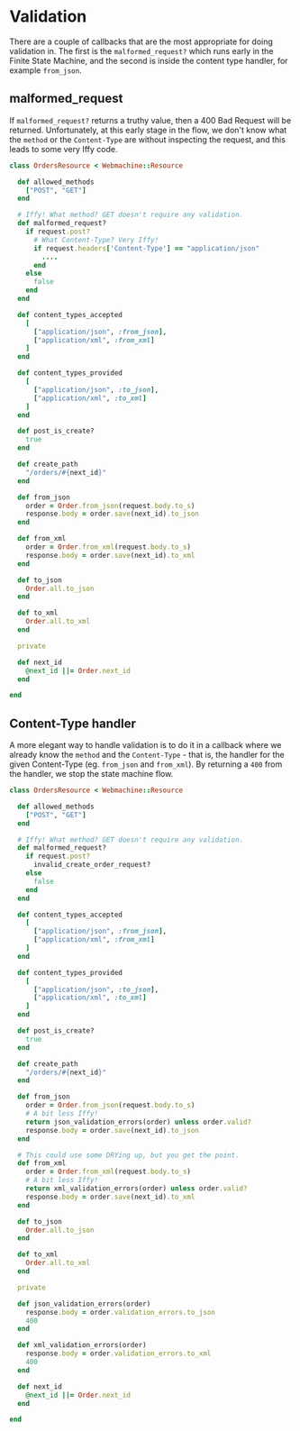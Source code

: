 # Validation

There are a couple of callbacks that are the most appropriate for doing validation in. The first is the `malformed_request?` which runs early in the Finite State Machine, and the second is inside the content type handler, for example `from_json`.

## malformed_request

If `malformed_request?` returns a truthy value, then a 400 Bad Request will be returned. Unfortunately, at this early stage in the flow, we don't know what the `method` or the `Content-Type` are without inspecting the request, and this leads to some very Iffy code.

```ruby
class OrdersResource < Webmachine::Resource

  def allowed_methods
    ["POST", "GET"]
  end

  # Iffy! What method? GET doesn't require any validation.
  def malformed_request?
    if request.post?
      # What Content-Type? Very Iffy!
      if request.headers['Content-Type'] == "application/json"
        ....
      end
    else
      false
    end
  end

  def content_types_accepted
    [
      ["application/json", :from_json],
      ["application/xml", :from_xml]
    ]
  end

  def content_types_provided
    [
      ["application/json", :to_json],
      ["application/xml", :to_xml]
    ]
  end

  def post_is_create?
    true
  end

  def create_path
    "/orders/#{next_id}"
  end

  def from_json
    order = Order.from_json(request.body.to_s)
    response.body = order.save(next_id).to_json
  end

  def from_xml
    order = Order.from_xml(request.body.to_s)
    response.body = order.save(next_id).to_xml
  end

  def to_json
    Order.all.to_json
  end

  def to_xml
    Order.all.to_xml
  end

  private

  def next_id
    @next_id ||= Order.next_id
  end

end
```

## Content-Type handler

A more elegant way to handle validation is to do it in a callback where we already know the `method` and the `Content-Type` - that is, the handler for the given Content-Type (eg. `from_json` and `from_xml`). By returning a `400` from the handler, we stop the state machine flow.

```ruby
class OrdersResource < Webmachine::Resource

  def allowed_methods
    ["POST", "GET"]
  end

  # Iffy! What method? GET doesn't require any validation.
  def malformed_request?
    if request.post?
      invalid_create_order_request?
    else
      false
    end
  end

  def content_types_accepted
    [
      ["application/json", :from_json],
      ["application/xml", :from_xml]
    ]
  end

  def content_types_provided
    [
      ["application/json", :to_json],
      ["application/xml", :to_xml]
    ]
  end

  def post_is_create?
    true
  end

  def create_path
    "/orders/#{next_id}"
  end

  def from_json
    order = Order.from_json(request.body.to_s)
    # A bit less Iffy!
    return json_validation_errors(order) unless order.valid?
    response.body = order.save(next_id).to_json
  end

  # This could use some DRYing up, but you get the point.
  def from_xml
    order = Order.from_xml(request.body.to_s)
    # A bit less Iffy!
    return xml_validation_errors(order) unless order.valid?
    response.body = order.save(next_id).to_xml
  end

  def to_json
    Order.all.to_json
  end

  def to_xml
    Order.all.to_xml
  end

  private

  def json_validation_errors(order)
    response.body = order.validation_errors.to_json
    400
  end

  def xml_validation_errors(order)
    response.body = order.validation_errors.to_xml
    400
  end

  def next_id
    @next_id ||= Order.next_id
  end

end
```
